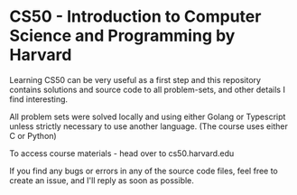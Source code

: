 # CS50 - Introduction to Computer Science and Programming by Harvard

Learning CS50 can be very useful as a first step and this repository contains solutions and source code to all problem-sets, and other details I find interesting.

All problem sets were solved locally and using either Golang or Typescript unless strictly necessary to use another language. (The course uses either C or Python)

To access course materials - head over to cs50.harvard.edu

If you find any bugs or errors in any of the source code files, feel free to create an issue, and I'll reply as soon as possible.
